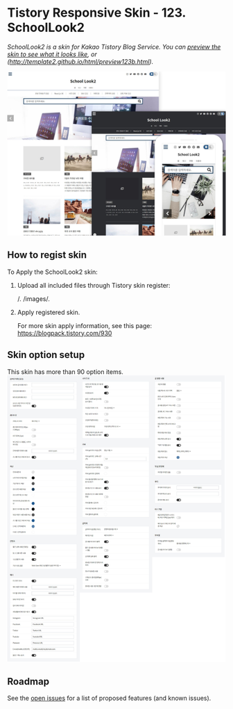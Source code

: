 # Tistory Responsive Skin - 123. SchoolLook2

*SchoolLook2 is a skin for Kakao Tistory Blog Service. You can [preview the skin to see what it looks like](http://template2.github.io/html/preview123a.html), or (http://template2.github.io/html/preview123b.html).*

![Preview of SchoolLook2](preview_large.jpg)

## How to regist skin

To Apply the SchoolLook2 skin:

1. Upload all included files through Tistory skin register:

    /*.*
    /images/*.*

2. Apply registered skin.

    For more skin apply information, see this page:
    https://blogpack.tistory.com/930

## Skin option setup

This skin has more than 90 option items.
![Options of SchoolLook2](options.jpg)

## Roadmap

See the [open issues](https://github.com/template2/123_SchoolLook2/issues) for a list of proposed features (and known issues).
